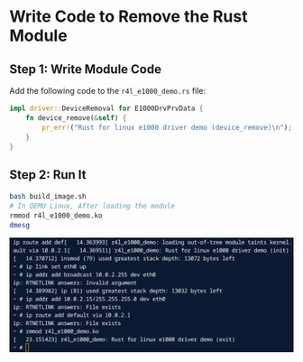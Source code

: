# Write Code to Remove the Rust Module

## Step 1: Write Module Code

Add the following code to the `r4l_e1000_demo.rs` file:

```rust
impl driver::DeviceRemoval for E1000DrvPrvData {
    fn device_remove(&self) {
        pr_err!("Rust for linux e1000 driver demo (device_remove)\n");
    }
}
```

## Step 2: Run It

```bash
bash build_image.sh
# In QEMU Linux, After loading the module
rmmod r4l_e1000_demo.ko
dmesg
```

![alt text](image-2.png)
